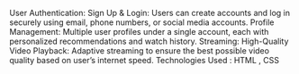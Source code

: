 User Authentication:  Sign Up & Login: Users can create accounts and log in securely using email, phone numbers, or social media accounts.
                      Profile Management: Multiple user profiles under a single account, each with personalized recommendations and watch history.
Streaming:  High-Quality Video Playback: Adaptive streaming to ensure the best possible video quality based on user’s internet speed.
Technologies Used : HTML , CSS
